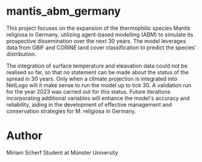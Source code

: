 # mantis_abm_germany

This project focuses on the expansion of the thermophilic species Mantis religiosa in Germany, utilizing agent-based modelling (ABM) to simulate its prospective dissemination over the next 30 years. The model leverages data from GBIF and CORINE land cover classification to predict the species' distribution. 

The integration of surface temperature and eleavation data could not be realised so far, so that no statement can be made about the status of the spread in 30 years. Only when a climate projection is integrated into NetLogo will it make sense to run the model up to tick 30. A validation run for the year 2023 was carried out for this status. Future iterations incorporating additional variables will enhance the model's accuracy and reliability, aiding in the development of effective management and conservation strategies for M. religiosa in Germany.

# Author
Miriam Scherf
Student at Münster University
   

 
